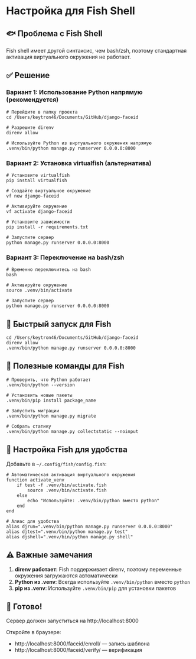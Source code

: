 # Настройка для Fish Shell

## 🐟 Проблема с Fish Shell

Fish shell имеет другой синтаксис, чем bash/zsh, поэтому стандартная активация виртуального окружения не работает.

## ✅ Решение

### Вариант 1: Использование Python напрямую (рекомендуется)

```fish
# Перейдите в папку проекта
cd /Users/keytron46/Documents/GitHub/django-faceid

# Разрешите direnv
direnv allow

# Используйте Python из виртуального окружения напрямую
.venv/bin/python manage.py runserver 0.0.0.0:8000
```

### Вариант 2: Установка virtualfish (альтернатива)

```fish
# Установите virtualfish
pip install virtualfish

# Создайте виртуальное окружение
vf new django-faceid

# Активируйте окружение
vf activate django-faceid

# Установите зависимости
pip install -r requirements.txt

# Запустите сервер
python manage.py runserver 0.0.0.0:8000
```

### Вариант 3: Переключение на bash/zsh

```fish
# Временно переключитесь на bash
bash

# Активируйте окружение
source .venv/bin/activate

# Запустите сервер
python manage.py runserver 0.0.0.0:8000
```

## 🚀 Быстрый запуск для Fish

```fish
cd /Users/keytron46/Documents/GitHub/django-faceid
direnv allow
.venv/bin/python manage.py runserver 0.0.0.0:8000
```

## 📝 Полезные команды для Fish

```fish
# Проверить, что Python работает
.venv/bin/python --version

# Установить новые пакеты
.venv/bin/pip install package_name

# Запустить миграции
.venv/bin/python manage.py migrate

# Собрать статику
.venv/bin/python manage.py collectstatic --noinput
```

## 🔧 Настройка Fish для удобства

Добавьте в `~/.config/fish/config.fish`:

```fish
# Автоматическая активация виртуального окружения
function activate_venv
    if test -f .venv/bin/activate.fish
        source .venv/bin/activate.fish
    else
        echo "Используйте: .venv/bin/python вместо python"
    end
end

# Алиас для удобства
alias djrun=".venv/bin/python manage.py runserver 0.0.0.0:8000"
alias djtest=".venv/bin/python manage.py test"
alias djshell=".venv/bin/python manage.py shell"
```

## ⚠️ Важные замечания

1. **direnv работает**: Fish поддерживает direnv, поэтому переменные окружения загружаются автоматически
2. **Python из .venv**: Всегда используйте `.venv/bin/python` вместо `python`
3. **pip из .venv**: Используйте `.venv/bin/pip` для установки пакетов

## 🎯 Готово!

Сервер должен запуститься на http://localhost:8000

Откройте в браузере:
- http://localhost:8000/faceid/enroll/ — запись шаблона
- http://localhost:8000/faceid/verify/ — верификация
